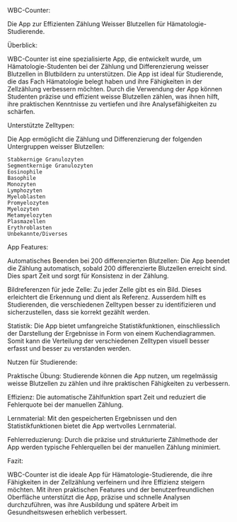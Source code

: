WBC-Counter: 

Die App zur Effizienten Zählung Weisser Blutzellen für Hämatologie-Studierende.

Überblick:

WBC-Counter ist eine spezialisierte App, die entwickelt wurde, um Hämatologie-Studenten bei der Zählung und Differenzierung weisser Blutzellen in Blutbildern zu unterstützen. Die App ist ideal für Studierende, die das Fach Hämatologie belegt haben und ihre Fähigkeiten in der Zellzählung verbessern möchten. Durch die Verwendung der App können Studenten präzise und effizient weisse Blutzellen zählen, was ihnen hilft, ihre praktischen Kenntnisse zu vertiefen und ihre Analysefähigkeiten zu schärfen.

Unterstützte Zelltypen:

Die App ermöglicht die Zählung und Differenzierung der folgenden Untergruppen weisser Blutzellen:

    Stabkernige Granulozyten
    Segmentkernige Granulozyten
    Eosinophile
    Basophile
    Monozyten
    Lymphozyten
    Myeloblasten
    Promyelozyten
    Myelozyten
    Metamyelozyten
    Plasmazellen
    Erythroblasten
    Unbekannte/Diverses

App Features:

Automatisches Beenden bei 200 differenzierten Blutzellen: Die App beendet die Zählung automatisch, sobald 200 differenzierte Blutzellen erreicht sind. Dies spart Zeit und sorgt für Konsistenz in der Zählung.

Bildreferenzen für jede Zelle: Zu jeder Zelle gibt es ein Bild. Dieses erleichtert die Erkennung und dient als Referenz. Ausserdem hilft es Studierenden, die verschiedenen Zelltypen besser zu identifizieren und sicherzustellen, dass sie korrekt gezählt werden.

Statistik: Die App bietet umfangreiche Statistikfunktionen, einschliesslich der Darstellung der Ergebnisse in Form von einem Kuchendiagrammen. Somit kann die Verteilung der verschiedenen Zelltypen visuell besser erfasst und besser zu verstanden werden.

Nutzen für Studierende:

Praktische Übung: Studierende können die App nutzen, um regelmässig weisse Blutzellen zu zählen und ihre praktischen Fähigkeiten zu verbessern.

Effizienz: Die automatische Zählfunktion spart Zeit und reduziert die Fehlerquote bei der manuellen Zählung.

Lernmaterial: Mit den gespeicherten Ergebnissen und den Statistikfunktionen bietet die App wertvolles Lernmaterial.

Fehlerreduzierung: Durch die präzise und strukturierte Zählmethode der App werden typische Fehlerquellen bei der manuellen Zählung minimiert.

Fazit:

WBC-Counter ist die ideale App für Hämatologie-Studierende, die ihre Fähigkeiten in der Zellzählung verfeinern und ihre Effizienz steigern möchten. Mit ihren praktischen Features und der benutzerfreundlichen Oberfläche unterstützt die App, präzise und schnelle Analysen durchzuführen, was ihre Ausbildung und spätere Arbeit im Gesundheitswesen erheblich verbessert. 
